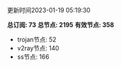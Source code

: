 更新时间2023-01-19 05:19:30

**总订阅: 73**
**总节点: 2195**
**有效节点: 358**
- trojan节点: 52
- v2ray节点: 140
- ss节点: 166
